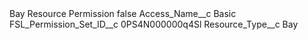 <?xml version="1.0" encoding="UTF-8"?>
<CustomMetadata xmlns="http://soap.sforce.com/2006/04/metadata" xmlns:xsi="http://www.w3.org/2001/XMLSchema-instance" xmlns:xsd="http://www.w3.org/2001/XMLSchema">
    <label>Bay Resource Permission</label>
    <protected>false</protected>
    <values>
        <field>Access_Name__c</field>
        <value xsi:type="xsd:string">Basic</value>
    </values>
    <values>
        <field>FSL_Permission_Set_ID__c</field>
        <value xsi:type="xsd:string">0PS4N000000q4Sl</value>
    </values>
    <values>
        <field>Resource_Type__c</field>
        <value xsi:type="xsd:string">Bay</value>
    </values>
</CustomMetadata>
